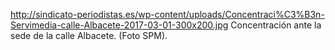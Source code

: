http://sindicato-periodistas.es/wp-content/uploads/Concentraci%C3%B3n-Servimedia-calle-Albacete-2017-03-01-300x200.jpg
Concentración ante la sede de la calle Albacete. (Foto SPM).
